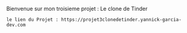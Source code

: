 Bienvenue sur mon troisieme projet : Le clone de Tinder

    le lien du Projet : https://projet3clonedetinder.yannick-garcia-dev.com

    
